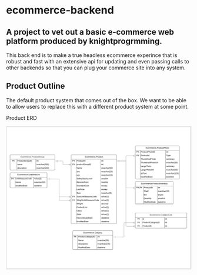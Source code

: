 # ecommerce-backend

## A project to vet out a basic e-commerce web platform produced by knightprogrmming.
This back end is to make a true headless ecommerce experince that is robust and fast with an extensive api for updating and even passing calls to other backends so that you can plug your commerce site into any system.



## Product Outline
The default product system that comes out of the box. We want to be able to allow users to replace this with a different product system at some point.

Product ERD

![the erd for product](https://raw.githubusercontent.com/knightprogramming/ecommerce-backend/master/documentation/productErd.PNG)
